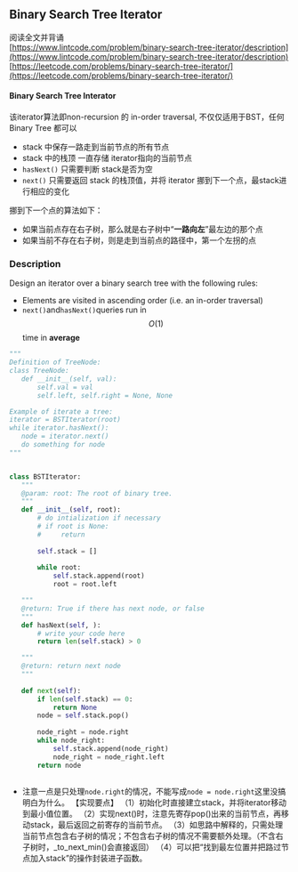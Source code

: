 ## Binary Search Tree Iterator

阅读全文并背诵  
[https://www.lintcode.com/problem/binary-search-tree-iterator/description](https://www.lintcode.com/problem/binary-search-tree-iterator/description)  
[https://leetcode.com/problems/binary-search-tree-iterator/](https://leetcode.com/problems/binary-search-tree-iterator/)

#### Binary Search Tree Interator

该iterator算法即non-recursion 的 in-order traversal, 不仅仅适用于BST，任何Binary Tree 都可以

* stack 中保存一路走到当前节点的所有节点
* stack 中的栈顶 一直存储 iterator指向的当前节点
* `hasNext()` 只需要判断 stack是否为空
* `next()` 只需要返回 stack 的栈顶值，并将 iterator 挪到下一个点，最stack进行相应的变化

挪到下一个点的算法如下：

* 如果当前点存在右子树，那么就是右子树中“**一路向左**”最左边的那个点
* 如果当前不存在右子树，则是走到当前点的路径中，第一个左拐的点

### Description

Design an iterator over a binary search tree with the following rules:

* Elements are visited in ascending order (i.e. an in-order traversal)
* `next()`and`hasNext()`queries run in $$O(1)$$ time in **average**

 
 
 ```py
 """
Definition of TreeNode:
class TreeNode:
    def __init__(self, val):
        self.val = val
        self.left, self.right = None, None

Example of iterate a tree:
iterator = BSTIterator(root)
while iterator.hasNext():
    node = iterator.next()
    do something for node 
"""


class BSTIterator:
    """
    @param: root: The root of binary tree.
    """
    def __init__(self, root):
        # do intialization if necessary
        # if root is None:
        #     return
        
        self.stack = []
        
        while root:
            self.stack.append(root)
            root = root.left

    """
    @return: True if there has next node, or false
    """
    def hasNext(self, ):
        # write your code here
        return len(self.stack) > 0

    """
    @return: return next node
    """
    
    def next(self):
        if len(self.stack) == 0:
            return None
        node = self.stack.pop()
        
        node_right = node.right
        while node_right:
            self.stack.append(node_right)
            node_right = node_right.left
        return node
            
 ```

- 注意一点是只处理`node.right`的情况，不能写成``node = node.right``这里没搞明白为什么。
【实现要点】
（1）初始化时直接建立stack，并将iterator移动到最小值位置。
（2）实现next()时，注意先寄存pop()出来的当前节点，再移动stack，最后返回之前寄存的当前节点。
（3）如思路中解释的，只需处理当前节点包含右子树的情况；不包含右子树的情况不需要额外处理。（不含右子树时，_to_next_min()会直接返回）
（4）可以把“找到最左位置并把路过节点加入stack”的操作封装进子函数。


